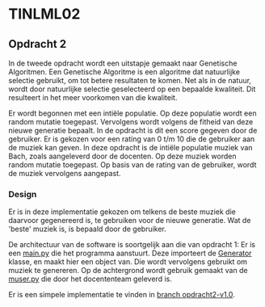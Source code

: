 # TINLML02

## Opdracht 2

In de tweede opdracht wordt een uitstapje gemaakt naar Genetische Algoritmen. Een Genetische Algoritme is een algoritme dat natuurlijke selectie gebruikt, om tot betere resultaten te komen. Net als in de natuur, wordt door natuurlijke selectie geselecteerd op een bepaalde kwaliteit. Dit resulteert in het meer voorkomen van die kwaliteit.

Er wordt begonnen met een intiële populatie. Op deze populatie wordt een random mutatie toegepast. Vervolgens wordt volgens de fitheid van deze nieuwe generatie bepaalt. In de opdracht is dit een score gegeven door de gebruiker. Er is gekozen voor een rating van 0 t/m 10 die de gebruiker aan de muziek kan geven. In deze opdracht is de intiële populatie muziek van Bach, zoals aangeleverd door de docenten. Op deze muziek worden random mutatie toegepast. Op basis van de rating van de gebruiker, wordt de muziek vervolgens aangepast.

### Design

Er is in deze implementatie gekozen om telkens de beste muziek die daarvoor gegenereerd is, te gebruiken voor de nieuwe generatie. Wat de 'beste' muziek is, is bepaald door de gebruiker.

De architectuur van de software is soortgelijk aan die van opdracht 1: Er is een [main.py](main.py) die het programma aanstuurt. Deze importeert de [Generator](Generator.py) klasse, en maakt hier een object van. Die wordt vervolgens gebruikt om muziek te genereren. Op de achtergrond wordt gebruik gemaakt van de [muser.py](muser.py) die door het docententeam geleverd is.

Er is een simpele implementatie te vinden in [branch opdracht2-v1.0](https://github.com/tdregmans/TINLML02-persoonlijk-verslag/tree/opdracht2-v1.0/opdracht2).
    